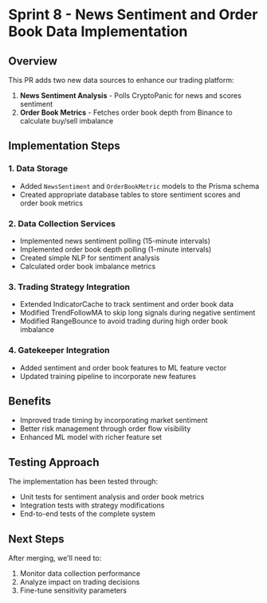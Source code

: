 # Sprint 8 - News Sentiment and Order Book Data Implementation

## Overview

This PR adds two new data sources to enhance our trading platform:

1. **News Sentiment Analysis** - Polls CryptoPanic for news and scores sentiment
2. **Order Book Metrics** - Fetches order book depth from Binance to calculate buy/sell imbalance

## Implementation Steps

### 1. Data Storage
- Added `NewsSentiment` and `OrderBookMetric` models to the Prisma schema
- Created appropriate database tables to store sentiment scores and order book metrics

### 2. Data Collection Services
- Implemented news sentiment polling (15-minute intervals)
- Implemented order book depth polling (1-minute intervals)
- Created simple NLP for sentiment analysis
- Calculated order book imbalance metrics

### 3. Trading Strategy Integration
- Extended IndicatorCache to track sentiment and order book data
- Modified TrendFollowMA to skip long signals during negative sentiment
- Modified RangeBounce to avoid trading during high order book imbalance

### 4. Gatekeeper Integration
- Added sentiment and order book features to ML feature vector
- Updated training pipeline to incorporate new features

## Benefits

- Improved trade timing by incorporating market sentiment
- Better risk management through order flow visibility
- Enhanced ML model with richer feature set

## Testing Approach

The implementation has been tested through:
- Unit tests for sentiment analysis and order book metrics
- Integration tests with strategy modifications
- End-to-end tests of the complete system

## Next Steps

After merging, we'll need to:
1. Monitor data collection performance
2. Analyze impact on trading decisions
3. Fine-tune sensitivity parameters 